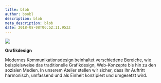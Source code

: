 ```yaml
---
title: blob
author: boobl
description: blob
meta_description: blob
date: 2018-08-08T06:52:11.953Z
---
```

<img src="img/references/57_slider_grafik.jpg" /> <p><strong>Grafikdesign</strong></p><p>Modernes Kommunikationsdesign beinhaltet verschiedene Bereiche, wie beispielsweise das traditionelle Grafikdesign, Web-Konzepte bis hin zu den sozialen Medien. In unserem Atelier stellen wir sicher, dass Ihr Auftritt harmonisch, umfassend und als Einheit konzipiert und umgesetzt wird.</p>
<!--more-->